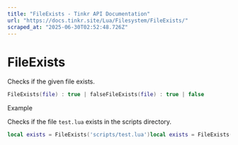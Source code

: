 ```yaml
---
title: "FileExists - Tinkr API Documentation"
url: "https://docs.tinkr.site/Lua/Filesystem/FileExists/"
scraped_at: "2025-06-30T02:52:48.726Z"
---
```


# FileExists

Checks if the given file exists.

```lua
FileExists(file) : true | falseFileExists(file) : true | false
```

Example

Checks if the file `test.lua` exists in the scripts directory.

```lua
local exists = FileExists('scripts/test.lua')local exists = FileExists('scripts/test.lua')
```